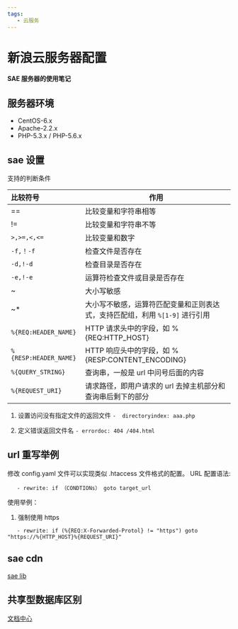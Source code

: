 ```yaml
---   
tags:  
   - 云服务
---
```


# 新浪云服务器配置


**SAE 服务器的使用笔记**

## 服务器环境
* CentOS-6.x
* Apache-2.2.x
* PHP-5.3.x / PHP-5.6.x

## sae 设置

支持的判断条件

| 比较符号               | 作用                                                                         |
| :--------------------- | ---------------------------------------------------------------------------- |
| ==                     | 比较变量和字符串相等                                                         |
| !=                     | 比较变量和字符串不等                                                         |
| `>,>=,<,<=`            | 比较变量和数字                                                               |
| `-f,！-f`              | 检查文件是否存在                                                             |
| `-d,!-d`               | 检查目录是否存在                                                             |
| `-e,!-e`               | 运算符检查文件或目录是否存在                                                 |
| ~                      | 大小写敏感                                                                   |
| ~*                     | 大小写不敏感，运算符匹配变量和正则表达式，支持匹配组，利用 `%[1-9]` 进行引用 |
| `%{REQ:HEADER_NAME} `  | HTTP 请求头中的字段，如 %{REQ:HTTP_HOST}                                     |
| `%{RESP:HEADER_NAME} ` | HTTP 响应头中的字段，如 %{RESP:CONTENT_ENCODING}                             |
| `%{QUERY_STRING} `     | 查询串，一般是 url 中问号后面的内容                                          |
| `%{REQUEST_URI} `      | 请求路径，即用户请求的 url 去掉主机部分和查询串后剩下的部分                  |

1. 设置访问没有指定文件的返回文件
`-  directoryindex: aaa.php`

2. 定义错误返回文件名
`- errordoc: 404 /404.html`


## url 重写举例
修改 config.yaml 文件可以实现类似 .htaccess 文件格式的配置。
URL 配置语法:

```shell
   - rewrite: if （CONDTIONs） goto target_url
```

使用举例：
1. 强制使用 https
```shell
   - rewrite: if (%{REQ:X-Forwarded-Protol} != "https") goto "https://%{HTTP_HOST}%{REQUEST_URI}" 
```

## sae cdn
[sae lib](https://lib.sinaapp.com/)

## 共享型数据库区别

[文档中心](http://www.sinacloud.com/home/index/faq_detail/doc_id/97.html)


